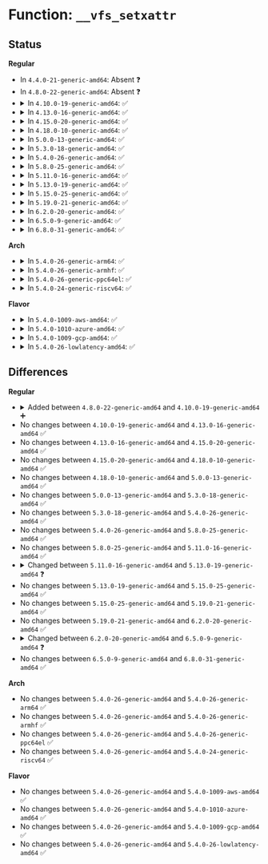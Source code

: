 # Function: <code>__vfs_setxattr</code>

## Status
<b>Regular</b>
<ul>
<li>
In <code>4.4.0-21-generic-amd64</code>: Absent ❓
</li>
<li>
In <code>4.8.0-22-generic-amd64</code>: Absent ❓
</li>
<li>
<details>
<summary>In <code>4.10.0-19-generic-amd64</code>: ✅</summary>

```c
int __vfs_setxattr(struct dentry * dentry, struct inode * inode, const char * name, const void * value, size_t size, int flags)
```

```json
{
  "name": "__vfs_setxattr",
  "collision_type": "Unique Global",
  "inline_type": "No",
  "funcs": [
    {
      "addr": 18446744071581390864,
      "name": "__vfs_setxattr",
      "external": true,
      "loc": "fs/xattr.c:137",
      "file": "fs/xattr.c",
      "inline": "seen, unknown",
      "caller_inline": [],
      "caller_func": [
        "fs/xattr.c:__vfs_setxattr_noperm",
        "security/smack/smack_lsm.c:smack_d_instantiate"
      ]
    }
  ],
  "symbols": [
    {
      "addr": 18446744071581390864,
      "name": "__vfs_setxattr",
      "section": ".text",
      "bind": "STB_GLOBAL",
      "size": 129
    }
  ]
}
```
</details>
</li>
<li>
<details>
<summary>In <code>4.13.0-16-generic-amd64</code>: ✅</summary>

```c
int __vfs_setxattr(struct dentry * dentry, struct inode * inode, const char * name, const void * value, size_t size, int flags)
```

```json
{
  "name": "__vfs_setxattr",
  "collision_type": "Unique Global",
  "inline_type": "No",
  "funcs": [
    {
      "addr": 18446744071581446208,
      "name": "__vfs_setxattr",
      "external": true,
      "loc": "fs/xattr.c:137",
      "file": "fs/xattr.c",
      "inline": "seen, unknown",
      "caller_inline": [],
      "caller_func": [
        "fs/xattr.c:__vfs_setxattr_noperm",
        "security/smack/smack_lsm.c:smack_d_instantiate"
      ]
    }
  ],
  "symbols": [
    {
      "addr": 18446744071581446208,
      "name": "__vfs_setxattr",
      "section": ".text",
      "bind": "STB_GLOBAL",
      "size": 128
    }
  ]
}
```
</details>
</li>
<li>
<details>
<summary>In <code>4.15.0-20-generic-amd64</code>: ✅</summary>

```c
int __vfs_setxattr(struct dentry * dentry, struct inode * inode, const char * name, const void * value, size_t size, int flags)
```

```json
{
  "name": "__vfs_setxattr",
  "collision_type": "Unique Global",
  "inline_type": "No",
  "funcs": [
    {
      "addr": 18446744071581588144,
      "name": "__vfs_setxattr",
      "external": true,
      "loc": "fs/xattr.c:138",
      "file": "fs/xattr.c",
      "inline": "seen, unknown",
      "caller_inline": [],
      "caller_func": [
        "fs/xattr.c:__vfs_setxattr_noperm",
        "security/smack/smack_lsm.c:smack_d_instantiate"
      ]
    }
  ],
  "symbols": [
    {
      "addr": 18446744071581588144,
      "name": "__vfs_setxattr",
      "section": ".text",
      "bind": "STB_GLOBAL",
      "size": 130
    }
  ]
}
```
</details>
</li>
<li>
<details>
<summary>In <code>4.18.0-10-generic-amd64</code>: ✅</summary>

```c
int __vfs_setxattr(struct dentry * dentry, struct inode * inode, const char * name, const void * value, size_t size, int flags)
```

```json
{
  "name": "__vfs_setxattr",
  "collision_type": "Unique Global",
  "inline_type": "No",
  "funcs": [
    {
      "addr": 18446744071581745504,
      "name": "__vfs_setxattr",
      "external": true,
      "loc": "fs/xattr.c:138",
      "file": "fs/xattr.c",
      "inline": "seen, unknown",
      "caller_inline": [],
      "caller_func": [
        "fs/xattr.c:__vfs_setxattr_noperm",
        "security/smack/smack_lsm.c:smack_d_instantiate"
      ]
    }
  ],
  "symbols": [
    {
      "addr": 18446744071581745504,
      "name": "__vfs_setxattr",
      "section": ".text",
      "bind": "STB_GLOBAL",
      "size": 130
    }
  ]
}
```
</details>
</li>
<li>
<details>
<summary>In <code>5.0.0-13-generic-amd64</code>: ✅</summary>

```c
int __vfs_setxattr(struct dentry * dentry, struct inode * inode, const char * name, const void * value, size_t size, int flags)
```

```json
{
  "name": "__vfs_setxattr",
  "collision_type": "Unique Global",
  "inline_type": "No",
  "funcs": [
    {
      "addr": 18446744071581832032,
      "name": "__vfs_setxattr",
      "external": true,
      "loc": "fs/xattr.c:137",
      "file": "fs/xattr.c",
      "inline": "seen, unknown",
      "caller_inline": [],
      "caller_func": [
        "fs/xattr.c:__vfs_setxattr_noperm",
        "security/smack/smack_lsm.c:smack_d_instantiate"
      ]
    }
  ],
  "symbols": [
    {
      "addr": 18446744071581832032,
      "name": "__vfs_setxattr",
      "section": ".text",
      "bind": "STB_GLOBAL",
      "size": 130
    }
  ]
}
```
</details>
</li>
<li>
<details>
<summary>In <code>5.3.0-18-generic-amd64</code>: ✅</summary>

```c
int __vfs_setxattr(struct dentry * dentry, struct inode * inode, const char * name, const void * value, size_t size, int flags)
```

```json
{
  "name": "__vfs_setxattr",
  "collision_type": "Unique Global",
  "inline_type": "No",
  "funcs": [
    {
      "addr": 18446744071581956336,
      "name": "__vfs_setxattr",
      "external": true,
      "loc": "fs/xattr.c:138",
      "file": "fs/xattr.c",
      "inline": "seen, unknown",
      "caller_inline": [],
      "caller_func": [
        "fs/xattr.c:__vfs_setxattr_noperm",
        "fs/ecryptfs/crypto.c:ecryptfs_write_metadata",
        "security/smack/smack_lsm.c:smack_d_instantiate"
      ]
    }
  ],
  "symbols": [
    {
      "addr": 18446744071581956336,
      "name": "__vfs_setxattr",
      "section": ".text",
      "bind": "STB_GLOBAL",
      "size": 130
    }
  ]
}
```
</details>
</li>
<li>
<details>
<summary>In <code>5.4.0-26-generic-amd64</code>: ✅</summary>

```c
int __vfs_setxattr(struct dentry * dentry, struct inode * inode, const char * name, const void * value, size_t size, int flags)
```

```json
{
  "name": "__vfs_setxattr",
  "collision_type": "Unique Global",
  "inline_type": "No",
  "funcs": [
    {
      "addr": 18446744071582029040,
      "name": "__vfs_setxattr",
      "external": true,
      "loc": "fs/xattr.c:138",
      "file": "fs/xattr.c",
      "inline": "seen, unknown",
      "caller_inline": [],
      "caller_func": [
        "fs/xattr.c:__vfs_setxattr_noperm",
        "fs/ecryptfs/crypto.c:ecryptfs_write_metadata",
        "security/smack/smack_lsm.c:smack_d_instantiate"
      ]
    }
  ],
  "symbols": [
    {
      "addr": 18446744071582029040,
      "name": "__vfs_setxattr",
      "section": ".text",
      "bind": "STB_GLOBAL",
      "size": 130
    }
  ]
}
```
</details>
</li>
<li>
<details>
<summary>In <code>5.8.0-25-generic-amd64</code>: ✅</summary>

```c
int __vfs_setxattr(struct dentry * dentry, struct inode * inode, const char * name, const void * value, size_t size, int flags)
```

```json
{
  "name": "__vfs_setxattr",
  "collision_type": "Unique Global",
  "inline_type": "No",
  "funcs": [
    {
      "addr": 18446744071582263808,
      "name": "__vfs_setxattr",
      "external": true,
      "loc": "fs/xattr.c:138",
      "file": "fs/xattr.c",
      "inline": "seen, unknown",
      "caller_inline": [],
      "caller_func": [
        "fs/xattr.c:__vfs_setxattr_noperm",
        "fs/ecryptfs/mmap.c:ecryptfs_write_inode_size_to_xattr",
        "fs/ecryptfs/crypto.c:ecryptfs_write_metadata",
        "security/smack/smack_lsm.c:smack_d_instantiate"
      ]
    }
  ],
  "symbols": [
    {
      "addr": 18446744071582263808,
      "name": "__vfs_setxattr",
      "section": ".text",
      "bind": "STB_GLOBAL",
      "size": 130
    }
  ]
}
```
</details>
</li>
<li>
<details>
<summary>In <code>5.11.0-16-generic-amd64</code>: ✅</summary>

```c
int __vfs_setxattr(struct dentry * dentry, struct inode * inode, const char * name, const void * value, size_t size, int flags)
```

```json
{
  "name": "__vfs_setxattr",
  "collision_type": "Unique Global",
  "inline_type": "No",
  "funcs": [
    {
      "addr": 18446744071582313520,
      "name": "__vfs_setxattr",
      "external": true,
      "loc": "fs/xattr.c:165",
      "file": "fs/xattr.c",
      "inline": "seen, unknown",
      "caller_inline": [],
      "caller_func": [
        "fs/xattr.c:__vfs_setxattr_noperm",
        "fs/ecryptfs/mmap.c:ecryptfs_write_inode_size_to_xattr",
        "fs/ecryptfs/crypto.c:ecryptfs_write_metadata",
        "security/smack/smack_lsm.c:smack_d_instantiate"
      ]
    }
  ],
  "symbols": [
    {
      "addr": 18446744071582313520,
      "name": "__vfs_setxattr",
      "section": ".text",
      "bind": "STB_GLOBAL",
      "size": 130
    }
  ]
}
```
</details>
</li>
<li>
<details>
<summary>In <code>5.13.0-19-generic-amd64</code>: ✅</summary>

```c
int __vfs_setxattr(struct user_namespace * mnt_userns, struct dentry * dentry, struct inode * inode, const char * name, const void * value, size_t size, int flags)
```

```json
{
  "name": "__vfs_setxattr",
  "collision_type": "Unique Global",
  "inline_type": "No",
  "funcs": [
    {
      "addr": 18446744071582341152,
      "name": "__vfs_setxattr",
      "external": true,
      "loc": "fs/xattr.c:167",
      "file": "fs/xattr.c",
      "inline": "seen, unknown",
      "caller_inline": [],
      "caller_func": [
        "fs/xattr.c:__vfs_setxattr_noperm",
        "fs/ecryptfs/crypto.c:ecryptfs_write_metadata",
        "security/smack/smack_lsm.c:smack_d_instantiate"
      ]
    }
  ],
  "symbols": [
    {
      "addr": 18446744071582341152,
      "name": "__vfs_setxattr",
      "section": ".text",
      "bind": "STB_GLOBAL",
      "size": 134
    }
  ]
}
```
</details>
</li>
<li>
<details>
<summary>In <code>5.15.0-25-generic-amd64</code>: ✅</summary>

```c
int __vfs_setxattr(struct user_namespace * mnt_userns, struct dentry * dentry, struct inode * inode, const char * name, const void * value, size_t size, int flags)
```

```json
{
  "name": "__vfs_setxattr",
  "collision_type": "Unique Global",
  "inline_type": "No",
  "funcs": [
    {
      "addr": 18446744071582661696,
      "name": "__vfs_setxattr",
      "external": true,
      "loc": "fs/xattr.c:167",
      "file": "fs/xattr.c",
      "inline": "seen, unknown",
      "caller_inline": [],
      "caller_func": [
        "fs/xattr.c:__vfs_setxattr_noperm",
        "fs/ecryptfs/mmap.c:ecryptfs_write_inode_size_to_metadata",
        "fs/ecryptfs/crypto.c:ecryptfs_write_metadata",
        "security/smack/smack_lsm.c:smack_d_instantiate"
      ]
    }
  ],
  "symbols": [
    {
      "addr": 18446744071582661696,
      "name": "__vfs_setxattr",
      "section": ".text",
      "bind": "STB_GLOBAL",
      "size": 134
    }
  ]
}
```
</details>
</li>
<li>
<details>
<summary>In <code>5.19.0-21-generic-amd64</code>: ✅</summary>

```c
int __vfs_setxattr(struct user_namespace * mnt_userns, struct dentry * dentry, struct inode * inode, const char * name, const void * value, size_t size, int flags)
```

```json
{
  "name": "__vfs_setxattr",
  "collision_type": "Unique Global",
  "inline_type": "No",
  "funcs": [
    {
      "addr": 18446744071583201888,
      "name": "__vfs_setxattr",
      "external": true,
      "loc": "fs/xattr.c:169",
      "file": "fs/xattr.c",
      "inline": "seen, unknown",
      "caller_inline": [],
      "caller_func": [
        "fs/xattr.c:__vfs_setxattr_noperm",
        "fs/ecryptfs/mmap.c:ecryptfs_write_inode_size_to_metadata",
        "fs/ecryptfs/crypto.c:ecryptfs_write_metadata",
        "security/smack/smack_lsm.c:smack_d_instantiate"
      ]
    }
  ],
  "symbols": [
    {
      "addr": 18446744071583201888,
      "name": "__vfs_setxattr",
      "section": ".text",
      "bind": "STB_GLOBAL",
      "size": 153
    }
  ]
}
```
</details>
</li>
<li>
<details>
<summary>In <code>6.2.0-20-generic-amd64</code>: ✅</summary>

```c
int __vfs_setxattr(struct user_namespace * mnt_userns, struct dentry * dentry, struct inode * inode, const char * name, const void * value, size_t size, int flags)
```

```json
{
  "name": "__vfs_setxattr",
  "collision_type": "Unique Global",
  "inline_type": "No",
  "funcs": [
    {
      "addr": 18446744071583780992,
      "name": "__vfs_setxattr",
      "external": true,
      "loc": "fs/xattr.c:186",
      "file": "fs/xattr.c",
      "inline": "seen, unknown",
      "caller_inline": [],
      "caller_func": [
        "fs/xattr.c:__vfs_setxattr_noperm",
        "fs/ecryptfs/mmap.c:ecryptfs_write_inode_size_to_metadata",
        "fs/ecryptfs/crypto.c:ecryptfs_write_metadata",
        "security/smack/smack_lsm.c:smack_d_instantiate"
      ]
    }
  ],
  "symbols": [
    {
      "addr": 18446744071583780992,
      "name": "__vfs_setxattr",
      "section": ".text",
      "bind": "STB_GLOBAL",
      "size": 227
    }
  ]
}
```
</details>
</li>
<li>
<details>
<summary>In <code>6.5.0-9-generic-amd64</code>: ✅</summary>

```c
int __vfs_setxattr(struct mnt_idmap * idmap, struct dentry * dentry, struct inode * inode, const char * name, const void * value, size_t size, int flags)
```

```json
{
  "name": "__vfs_setxattr",
  "collision_type": "Unique Global",
  "inline_type": "No",
  "funcs": [
    {
      "addr": 18446744071583997680,
      "name": "__vfs_setxattr",
      "external": true,
      "loc": "fs/xattr.c:185",
      "file": "fs/xattr.c",
      "inline": "seen, unknown",
      "caller_inline": [],
      "caller_func": [
        "fs/xattr.c:__vfs_setxattr_noperm",
        "fs/ecryptfs/mmap.c:ecryptfs_write_inode_size_to_metadata",
        "fs/ecryptfs/crypto.c:ecryptfs_write_metadata",
        "security/smack/smack_lsm.c:smack_d_instantiate"
      ]
    }
  ],
  "symbols": [
    {
      "addr": 18446744071583997680,
      "name": "__vfs_setxattr",
      "section": ".text",
      "bind": "STB_GLOBAL",
      "size": 227
    }
  ]
}
```
</details>
</li>
<li>
<details>
<summary>In <code>6.8.0-31-generic-amd64</code>: ✅</summary>

```c
int __vfs_setxattr(struct mnt_idmap * idmap, struct dentry * dentry, struct inode * inode, const char * name, const void * value, size_t size, int flags)
```

```json
{
  "name": "__vfs_setxattr",
  "collision_type": "Unique Global",
  "inline_type": "No",
  "funcs": [
    {
      "addr": 18446744071584210320,
      "name": "__vfs_setxattr",
      "external": true,
      "loc": "fs/xattr.c:185",
      "file": "fs/xattr.c",
      "inline": "seen, unknown",
      "caller_inline": [],
      "caller_func": [
        "fs/xattr.c:__vfs_setxattr_noperm",
        "fs/ecryptfs/mmap.c:ecryptfs_write_inode_size_to_metadata",
        "fs/ecryptfs/crypto.c:ecryptfs_write_metadata"
      ]
    }
  ],
  "symbols": [
    {
      "addr": 18446744071584210320,
      "name": "__vfs_setxattr",
      "section": ".text",
      "bind": "STB_GLOBAL",
      "size": 227
    }
  ]
}
```
</details>
</li>
</ul>
<b>Arch</b>
<ul>
<li>
<details>
<summary>In <code>5.4.0-26-generic-arm64</code>: ✅</summary>

```c
int __vfs_setxattr(struct dentry * dentry, struct inode * inode, const char * name, const void * value, size_t size, int flags)
```

```json
{
  "name": "__vfs_setxattr",
  "collision_type": "Unique Global",
  "inline_type": "No",
  "funcs": [
    {
      "addr": 18446603336493553272,
      "name": "__vfs_setxattr",
      "external": true,
      "loc": "fs/xattr.c:138",
      "file": "fs/xattr.c",
      "inline": "seen, unknown",
      "caller_inline": [],
      "caller_func": [
        "fs/xattr.c:__vfs_setxattr_noperm",
        "fs/ecryptfs/crypto.c:ecryptfs_write_metadata",
        "security/smack/smack_lsm.c:smack_d_instantiate"
      ]
    }
  ],
  "symbols": [
    {
      "addr": 18446603336493553272,
      "name": "__vfs_setxattr",
      "section": ".text",
      "bind": "STB_GLOBAL",
      "size": 148
    }
  ]
}
```
</details>
</li>
<li>
<details>
<summary>In <code>5.4.0-26-generic-armhf</code>: ✅</summary>

```c
int __vfs_setxattr(struct dentry * dentry, struct inode * inode, const char * name, const void * value, size_t size, int flags)
```

```json
{
  "name": "__vfs_setxattr",
  "collision_type": "Unique Global",
  "inline_type": "No",
  "funcs": [
    {
      "addr": 3227102116,
      "name": "__vfs_setxattr",
      "external": true,
      "loc": "fs/xattr.c:138",
      "file": "fs/xattr.c",
      "inline": "seen, unknown",
      "caller_inline": [],
      "caller_func": [
        "fs/xattr.c:__vfs_setxattr_noperm",
        "fs/ecryptfs/crypto.c:ecryptfs_write_metadata",
        "security/smack/smack_lsm.c:smack_d_instantiate"
      ]
    }
  ],
  "symbols": [
    {
      "addr": 3227102116,
      "name": "__vfs_setxattr",
      "section": ".text",
      "bind": "STB_GLOBAL",
      "size": 144
    }
  ]
}
```
</details>
</li>
<li>
<details>
<summary>In <code>5.4.0-26-generic-ppc64el</code>: ✅</summary>

```c
int __vfs_setxattr(struct dentry * dentry, struct inode * inode, const char * name, const void * value, size_t size, int flags)
```

```json
{
  "name": "__vfs_setxattr",
  "collision_type": "Unique Global",
  "inline_type": "No",
  "funcs": [
    {
      "addr": 13835058055287124448,
      "name": "__vfs_setxattr",
      "external": true,
      "loc": "fs/xattr.c:138",
      "file": "fs/xattr.c",
      "inline": "seen, unknown",
      "caller_inline": [],
      "caller_func": [
        "fs/xattr.c:__vfs_setxattr_noperm",
        "fs/ecryptfs/mmap.c:ecryptfs_write_inode_size_to_metadata",
        "fs/ecryptfs/crypto.c:ecryptfs_write_metadata",
        "security/smack/smack_lsm.c:smack_d_instantiate"
      ]
    }
  ],
  "symbols": [
    {
      "addr": 13835058055287124448,
      "name": "__vfs_setxattr",
      "section": ".text",
      "bind": "STB_GLOBAL",
      "size": 252
    }
  ]
}
```
</details>
</li>
<li>
<details>
<summary>In <code>5.4.0-24-generic-riscv64</code>: ✅</summary>

```c
int __vfs_setxattr(struct dentry * dentry, struct inode * inode, const char * name, const void * value, size_t size, int flags)
```

```json
{
  "name": "__vfs_setxattr",
  "collision_type": "Unique Global",
  "inline_type": "No",
  "funcs": [
    {
      "addr": 18446743936273213720,
      "name": "__vfs_setxattr",
      "external": true,
      "loc": "fs/xattr.c:138",
      "file": "fs/xattr.c",
      "inline": "seen, unknown",
      "caller_inline": [],
      "caller_func": [
        "fs/xattr.c:__vfs_setxattr_noperm",
        "fs/ecryptfs/crypto.c:ecryptfs_write_metadata",
        "security/smack/smack_lsm.c:smack_d_instantiate"
      ]
    }
  ],
  "symbols": [
    {
      "addr": 18446743936273213720,
      "name": "__vfs_setxattr",
      "section": ".text",
      "bind": "STB_GLOBAL",
      "size": 128
    }
  ]
}
```
</details>
</li>
</ul>
<b>Flavor</b>
<ul>
<li>
<details>
<summary>In <code>5.4.0-1009-aws-amd64</code>: ✅</summary>

```c
int __vfs_setxattr(struct dentry * dentry, struct inode * inode, const char * name, const void * value, size_t size, int flags)
```

```json
{
  "name": "__vfs_setxattr",
  "collision_type": "Unique Global",
  "inline_type": "No",
  "funcs": [
    {
      "addr": 18446744071581997776,
      "name": "__vfs_setxattr",
      "external": true,
      "loc": "fs/xattr.c:138",
      "file": "fs/xattr.c",
      "inline": "seen, unknown",
      "caller_inline": [],
      "caller_func": [
        "fs/xattr.c:__vfs_setxattr_noperm",
        "fs/ecryptfs/crypto.c:ecryptfs_write_metadata",
        "security/smack/smack_lsm.c:smack_d_instantiate"
      ]
    }
  ],
  "symbols": [
    {
      "addr": 18446744071581997776,
      "name": "__vfs_setxattr",
      "section": ".text",
      "bind": "STB_GLOBAL",
      "size": 130
    }
  ]
}
```
</details>
</li>
<li>
<details>
<summary>In <code>5.4.0-1010-azure-amd64</code>: ✅</summary>

```c
int __vfs_setxattr(struct dentry * dentry, struct inode * inode, const char * name, const void * value, size_t size, int flags)
```

```json
{
  "name": "__vfs_setxattr",
  "collision_type": "Unique Global",
  "inline_type": "No",
  "funcs": [
    {
      "addr": 18446744071581935344,
      "name": "__vfs_setxattr",
      "external": true,
      "loc": "fs/xattr.c:138",
      "file": "fs/xattr.c",
      "inline": "seen, unknown",
      "caller_inline": [],
      "caller_func": [
        "fs/xattr.c:__vfs_setxattr_noperm",
        "fs/ecryptfs/crypto.c:ecryptfs_write_metadata",
        "security/smack/smack_lsm.c:smack_d_instantiate"
      ]
    }
  ],
  "symbols": [
    {
      "addr": 18446744071581935344,
      "name": "__vfs_setxattr",
      "section": ".text",
      "bind": "STB_GLOBAL",
      "size": 130
    }
  ]
}
```
</details>
</li>
<li>
<details>
<summary>In <code>5.4.0-1009-gcp-amd64</code>: ✅</summary>

```c
int __vfs_setxattr(struct dentry * dentry, struct inode * inode, const char * name, const void * value, size_t size, int flags)
```

```json
{
  "name": "__vfs_setxattr",
  "collision_type": "Unique Global",
  "inline_type": "No",
  "funcs": [
    {
      "addr": 18446744071581989056,
      "name": "__vfs_setxattr",
      "external": true,
      "loc": "fs/xattr.c:138",
      "file": "fs/xattr.c",
      "inline": "seen, unknown",
      "caller_inline": [],
      "caller_func": [
        "fs/xattr.c:__vfs_setxattr_noperm",
        "fs/ecryptfs/crypto.c:ecryptfs_write_metadata",
        "security/smack/smack_lsm.c:smack_d_instantiate"
      ]
    }
  ],
  "symbols": [
    {
      "addr": 18446744071581989056,
      "name": "__vfs_setxattr",
      "section": ".text",
      "bind": "STB_GLOBAL",
      "size": 130
    }
  ]
}
```
</details>
</li>
<li>
<details>
<summary>In <code>5.4.0-26-lowlatency-amd64</code>: ✅</summary>

```c
int __vfs_setxattr(struct dentry * dentry, struct inode * inode, const char * name, const void * value, size_t size, int flags)
```

```json
{
  "name": "__vfs_setxattr",
  "collision_type": "Unique Global",
  "inline_type": "No",
  "funcs": [
    {
      "addr": 18446744071582059520,
      "name": "__vfs_setxattr",
      "external": true,
      "loc": "fs/xattr.c:138",
      "file": "fs/xattr.c",
      "inline": "seen, unknown",
      "caller_inline": [],
      "caller_func": [
        "fs/xattr.c:__vfs_setxattr_noperm",
        "fs/ecryptfs/crypto.c:ecryptfs_write_metadata",
        "security/smack/smack_lsm.c:smack_d_instantiate"
      ]
    }
  ],
  "symbols": [
    {
      "addr": 18446744071582059520,
      "name": "__vfs_setxattr",
      "section": ".text",
      "bind": "STB_GLOBAL",
      "size": 130
    }
  ]
}
```
</details>
</li>
</ul>

## Differences
<b>Regular</b>
<ul>
<li>
<details>
<summary>Added between <code>4.8.0-22-generic-amd64</code> and <code>4.10.0-19-generic-amd64</code> ➕</summary>

```c
int __vfs_setxattr(struct dentry * dentry, struct inode * inode, const char * name, const void * value, size_t size, int flags)
```
</details>
</li>
<li>
No changes between <code>4.10.0-19-generic-amd64</code> and <code>4.13.0-16-generic-amd64</code> ✅
</li>
<li>
No changes between <code>4.13.0-16-generic-amd64</code> and <code>4.15.0-20-generic-amd64</code> ✅
</li>
<li>
No changes between <code>4.15.0-20-generic-amd64</code> and <code>4.18.0-10-generic-amd64</code> ✅
</li>
<li>
No changes between <code>4.18.0-10-generic-amd64</code> and <code>5.0.0-13-generic-amd64</code> ✅
</li>
<li>
No changes between <code>5.0.0-13-generic-amd64</code> and <code>5.3.0-18-generic-amd64</code> ✅
</li>
<li>
No changes between <code>5.3.0-18-generic-amd64</code> and <code>5.4.0-26-generic-amd64</code> ✅
</li>
<li>
No changes between <code>5.4.0-26-generic-amd64</code> and <code>5.8.0-25-generic-amd64</code> ✅
</li>
<li>
No changes between <code>5.8.0-25-generic-amd64</code> and <code>5.11.0-16-generic-amd64</code> ✅
</li>
<li>
<details>
<summary>Changed between <code>5.11.0-16-generic-amd64</code> and <code>5.13.0-19-generic-amd64</code> ❓</summary>
<ul>
<li>
<b>Param added. </b>
<code>struct user_namespace * mnt_userns</code>
</li>
<li>
<b>Param reordered. </b>
<code>dentry, inode, name, value, size, flags</code> ➡️ <code>mnt_userns, dentry, inode, name, value, size, flags</code>
</li>
</ul>
</details>
</li>
<li>
No changes between <code>5.13.0-19-generic-amd64</code> and <code>5.15.0-25-generic-amd64</code> ✅
</li>
<li>
No changes between <code>5.15.0-25-generic-amd64</code> and <code>5.19.0-21-generic-amd64</code> ✅
</li>
<li>
No changes between <code>5.19.0-21-generic-amd64</code> and <code>6.2.0-20-generic-amd64</code> ✅
</li>
<li>
<details>
<summary>Changed between <code>6.2.0-20-generic-amd64</code> and <code>6.5.0-9-generic-amd64</code> ❓</summary>
<ul>
<li>
<b>Param added. </b>
<code>struct mnt_idmap * idmap</code>
</li>
<li>
<b>Param removed. </b>
<code>struct user_namespace * mnt_userns</code>
</li>
</ul>
</details>
</li>
<li>
No changes between <code>6.5.0-9-generic-amd64</code> and <code>6.8.0-31-generic-amd64</code> ✅
</li>
</ul>
<b>Arch</b>
<ul>
<li>
No changes between <code>5.4.0-26-generic-amd64</code> and <code>5.4.0-26-generic-arm64</code> ✅
</li>
<li>
No changes between <code>5.4.0-26-generic-amd64</code> and <code>5.4.0-26-generic-armhf</code> ✅
</li>
<li>
No changes between <code>5.4.0-26-generic-amd64</code> and <code>5.4.0-26-generic-ppc64el</code> ✅
</li>
<li>
No changes between <code>5.4.0-26-generic-amd64</code> and <code>5.4.0-24-generic-riscv64</code> ✅
</li>
</ul>
<b>Flavor</b>
<ul>
<li>
No changes between <code>5.4.0-26-generic-amd64</code> and <code>5.4.0-1009-aws-amd64</code> ✅
</li>
<li>
No changes between <code>5.4.0-26-generic-amd64</code> and <code>5.4.0-1010-azure-amd64</code> ✅
</li>
<li>
No changes between <code>5.4.0-26-generic-amd64</code> and <code>5.4.0-1009-gcp-amd64</code> ✅
</li>
<li>
No changes between <code>5.4.0-26-generic-amd64</code> and <code>5.4.0-26-lowlatency-amd64</code> ✅
</li>
</ul>
